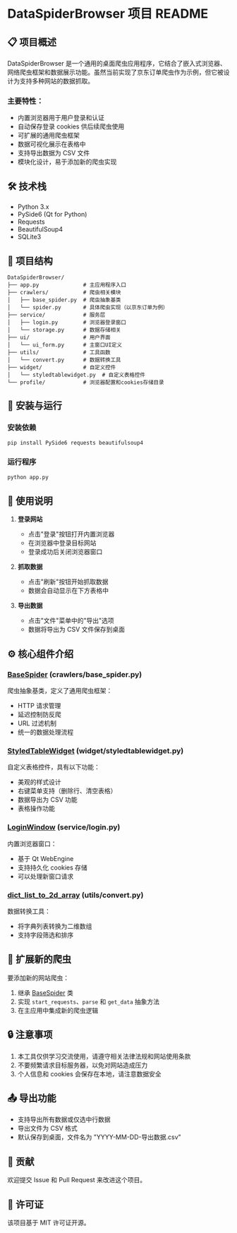 # DataSpiderBrowser 项目 README

## 📋 项目概述

DataSpiderBrowser 是一个通用的桌面爬虫应用程序，它结合了嵌入式浏览器、网络爬虫框架和数据展示功能。虽然当前实现了京东订单爬虫作为示例，但它被设计为支持多种网站的数据抓取。

### 主要特性：

- 内置浏览器用于用户登录和认证
- 自动保存登录 cookies 供后续爬虫使用
- 可扩展的通用爬虫框架
- 数据可视化展示在表格中
- 支持导出数据为 CSV 文件
- 模块化设计，易于添加新的爬虫实现

## 🛠️ 技术栈

- Python 3.x
- PySide6 (Qt for Python)
- Requests
- BeautifulSoup4
- SQLite3

## 📁 项目结构

```
DataSpiderBrowser/
├── app.py              # 主应用程序入口
├── crawlers/           # 爬虫相关模块
│   ├── base_spider.py  # 爬虫抽象基类
│   └── spider.py       # 具体爬虫实现（以京东订单为例）
├── service/            # 服务层
│   ├── login.py        # 浏览器登录窗口
│   └── storage.py      # 数据存储相关
├── ui/                 # 用户界面
│   └── ui_form.py      # 主窗口UI定义
├── utils/              # 工具函数
│   └── convert.py      # 数据转换工具
├── widget/             # 自定义控件
│   └── styledtablewidget.py  # 自定义表格控件
└── profile/            # 浏览器配置和cookies存储目录
```


## 🚀 安装与运行

### 安装依赖

```bash
pip install PySide6 requests beautifulsoup4
```


### 运行程序

```bash
python app.py
```


## 🧭 使用说明

1. **登录网站**
   - 点击"登录"按钮打开内置浏览器
   - 在浏览器中登录目标网站
   - 登录成功后关闭浏览器窗口

2. **抓取数据**
   - 点击"刷新"按钮开始抓取数据
   - 数据会自动显示在下方表格中

3. **导出数据**
   - 点击"文件"菜单中的"导出"选项
   - 数据将导出为 CSV 文件保存到桌面

## ⚙️ 核心组件介绍

### [BaseSpider](file://C:\Users\Administrator\PycharmProjects\DataSpiderBrowser\crawlers\base_spider.py#L7-L152) (crawlers/base_spider.py)
爬虫抽象基类，定义了通用爬虫框架：
- HTTP 请求管理
- 延迟控制防反爬
- URL 过滤机制
- 统一的数据处理流程

### [StyledTableWidget](file://C:\Users\Administrator\PycharmProjects\DataSpiderBrowser\widget\styledtablewidget.py#L6-L169) (widget/styledtablewidget.py)
自定义表格控件，具有以下功能：
- 美观的样式设计
- 右键菜单支持（删除行、清空表格）
- 数据导出为 CSV 功能
- 表格操作功能

### [LoginWindow](file://C:\Users\Administrator\PycharmProjects\DataSpiderBrowser\service\login.py#L41-L124) (service/login.py)
内置浏览器窗口：
- 基于 Qt WebEngine
- 支持持久化 cookies 存储
- 可以处理新窗口请求

### [dict_list_to_2d_array](file://C:\Users\Administrator\PycharmProjects\DataSpiderBrowser\utils\convert.py#L9-L36) (utils/convert.py)
数据转换工具：
- 将字典列表转换为二维数组
- 支持字段筛选和排序

## 🔧 扩展新的爬虫

要添加新的网站爬虫：

1. 继承 [BaseSpider](file://C:\Users\Administrator\PycharmProjects\DataSpiderBrowser\crawlers\base_spider.py#L7-L152) 类
2. 实现 `start_requests`、`parse` 和 `get_data` 抽象方法
3. 在主应用中集成新的爬虫逻辑

## 🔒 注意事项

1. 本工具仅供学习交流使用，请遵守相关法律法规和网站使用条款
2. 不要频繁请求目标服务器，以免对网站造成压力
3. 个人信息和 cookies 会保存在本地，请注意数据安全

## 📤 导出功能

- 支持导出所有数据或仅选中行数据
- 导出文件为 CSV 格式
- 默认保存到桌面，文件名为 "YYYY-MM-DD-导出数据.csv"

## 🤝 贡献

欢迎提交 Issue 和 Pull Request 来改进这个项目。

## 📄 许可证

该项目基于 MIT 许可证开源。